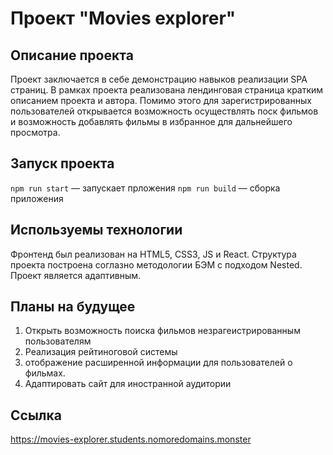 # Проект "Movies explorer"

## Описание проекта

Проект заключается в себе демонстрацию навыков реализации SPA страниц. В рамках проекта реализована лендинговая страница кратким описанием проекта и автора. Помимо этого для зарегистрированных пользователей открывается возможность осуществлять поск фильмов и возможность добавлять фильмы в избранное для дальнейшего просмотра.

## Запуск проекта

`npm run start` — запускает прложения
`npm run build` — сборка приложения


## Используемы технологии

Фронтенд был реализован на HTML5, CSS3, JS и React. Структура проекта построена соглазно методологии БЭМ с подходом Nested.
Проект является адаптивным.

## Планы на будущее

1. Открыть возможность поиска фильмов незрагеистрированным пользователям
2. Реализация рейтиноговой системы
3. отображение расширенной информации для пользователей о фильмах.
4. Адаптировать сайт для иностранной аудитории

## Ссылка

https://movies-explorer.students.nomoredomains.monster
